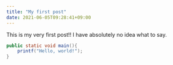 ```yaml
---
title: "My first post"
date: 2021-06-05T09:28:41+09:00
---
```


This is my very first post!!
I have absolutely no idea what to say.

```java
public static void main(){
	printf("Hello, world!");
}
```
